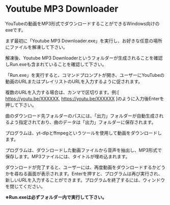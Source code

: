 # Youtube MP3 Downloader

YouTubeの動画をMP3形式でダウンロードすることができるWindows向けのexeです。

まず最初に「Youtube MP3 Downloader.exe」を実行し、お好きな任意の場所にファイルを解凍して下さい。

解凍後、Youtube MP3 Downloaderというフォルダーが生成されることを確認しRun.exeも含まれていることを確認して下さい。

「Run.exe」を実行すると、コマンドプロンプトが開き、ユーザーにYouTubeの動画のURLまたはプレイリストのURLを入力するように促されます。

複数のURLを入力する場合は、カンマで区切ります。例:[ https://youtu.be/XXXXXX, https://youtu.be/XXXXXX ]のように入力後Enterを押して下さい。

曲のダウンロード先フォルダーのパスには、「出力」フォルダーが自動生成されるよう指定されており、曲のデータは「出力」フォルダーに保存されます。

プログラムは、yt-dlpとffmpegというツールを使用して動画をダウンロードします。

プログラムは、ダウンロードした動画ファイルから音声を抽出し、MP3形式で保存します。MP3ファイルには、タイトルが埋め込まれます。

ダウンロードが完了すると、ユーザーには、再度動画をダウンロードするかどうかを尋ねる画面が表示されます。Enterを押すと、プログラムは再び実行され、新しいURLを入力することができます。プログラムを終了するには、ウィンドウを閉じてください。

**※Run.exeは必ずフォルダー内で実行して下さい。**